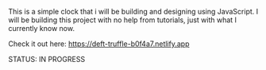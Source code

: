 This is a simple clock that i will be
building and designing using JavaScript.
I will be building this project with
no help from tutorials, just with what I currently
know now.

Check it out here: https://deft-truffle-b0f4a7.netlify.app

STATUS: IN PROGRESS